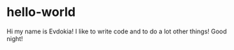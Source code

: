 # hello-world

Hi my name is Evdokia!
I like to write code and to do a lot other things!
Good night!
